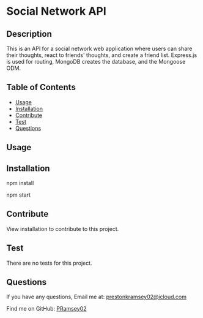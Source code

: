 #  Social Network API
  
## Description
  This is an API for a social network web application where users can share their thoughts, react to friends' thoughts, and create a friend list. Express.js is used for routing, MongoDB creates the database, and the Mongoose ODM.

## Table of Contents
- [Usage](#usage)
- [Installation](#installation)
- [Contribute](#contribute)
- [Test](#test)
- [Questions](#questions)

## Usage
  
 
## Installation
  npm install
  
  npm start


## Contribute
  View installation to contribute to this project.

## Test
  There are no tests for this project.

## Questions
  If you have any questions, Email me at: prestonkramsey02@icloud.com
  
  Find me on GitHub: [PRamsey02](https://github.com/PRamsey02)
